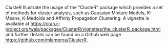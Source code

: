 ClusteR
Illustrate the usage of the “ClusteR” package which provides a set of methods for cluster analysis, such as
Gaussian Mixture Models, K-Means, K-Medoids and Affinity Propagation Clustering. A vignette is available at
https://cran.r-project.org/web/packages/ClusterR/vignettes/the_clusterR_package.html and further details
can be found on a Github web page https://github.com/mlampros/ClusterR.
